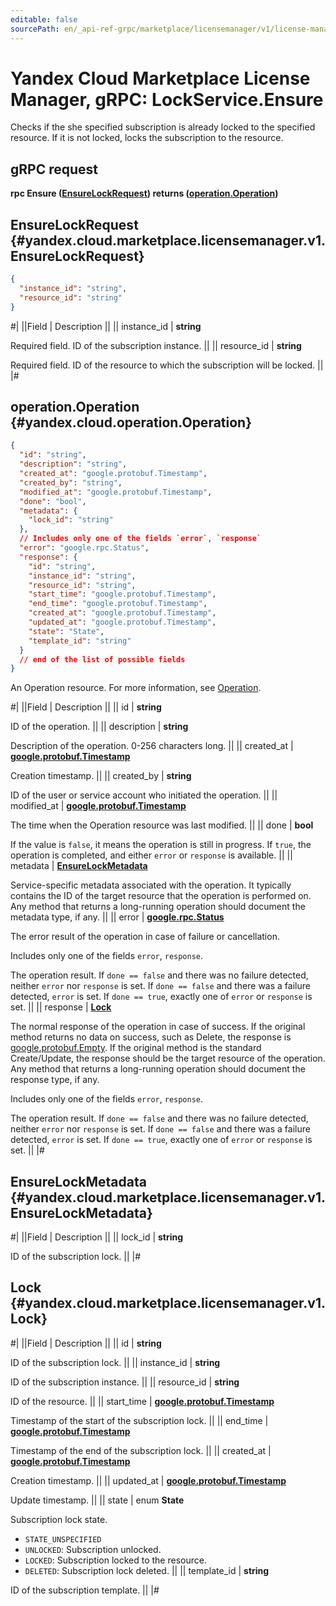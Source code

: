 ```yaml
---
editable: false
sourcePath: en/_api-ref-grpc/marketplace/licensemanager/v1/license-manager/api-ref/grpc/Lock/ensure.md
---
```


# Yandex Cloud Marketplace License Manager, gRPC: LockService.Ensure

Checks if the she specified subscription is already locked to the specified resource.
If it is not locked, locks the subscription to the resource.

## gRPC request

**rpc Ensure ([EnsureLockRequest](#yandex.cloud.marketplace.licensemanager.v1.EnsureLockRequest)) returns ([operation.Operation](#yandex.cloud.operation.Operation))**

## EnsureLockRequest {#yandex.cloud.marketplace.licensemanager.v1.EnsureLockRequest}

```json
{
  "instance_id": "string",
  "resource_id": "string"
}
```

#|
||Field | Description ||
|| instance_id | **string**

Required field. ID of the subscription instance. ||
|| resource_id | **string**

Required field. ID of the resource to which the subscription will be locked. ||
|#

## operation.Operation {#yandex.cloud.operation.Operation}

```json
{
  "id": "string",
  "description": "string",
  "created_at": "google.protobuf.Timestamp",
  "created_by": "string",
  "modified_at": "google.protobuf.Timestamp",
  "done": "bool",
  "metadata": {
    "lock_id": "string"
  },
  // Includes only one of the fields `error`, `response`
  "error": "google.rpc.Status",
  "response": {
    "id": "string",
    "instance_id": "string",
    "resource_id": "string",
    "start_time": "google.protobuf.Timestamp",
    "end_time": "google.protobuf.Timestamp",
    "created_at": "google.protobuf.Timestamp",
    "updated_at": "google.protobuf.Timestamp",
    "state": "State",
    "template_id": "string"
  }
  // end of the list of possible fields
}
```

An Operation resource. For more information, see [Operation](/docs/api-design-guide/concepts/operation).

#|
||Field | Description ||
|| id | **string**

ID of the operation. ||
|| description | **string**

Description of the operation. 0-256 characters long. ||
|| created_at | **[google.protobuf.Timestamp](https://developers.google.com/protocol-buffers/docs/reference/google.protobuf#timestamp)**

Creation timestamp. ||
|| created_by | **string**

ID of the user or service account who initiated the operation. ||
|| modified_at | **[google.protobuf.Timestamp](https://developers.google.com/protocol-buffers/docs/reference/google.protobuf#timestamp)**

The time when the Operation resource was last modified. ||
|| done | **bool**

If the value is `false`, it means the operation is still in progress.
If `true`, the operation is completed, and either `error` or `response` is available. ||
|| metadata | **[EnsureLockMetadata](#yandex.cloud.marketplace.licensemanager.v1.EnsureLockMetadata)**

Service-specific metadata associated with the operation.
It typically contains the ID of the target resource that the operation is performed on.
Any method that returns a long-running operation should document the metadata type, if any. ||
|| error | **[google.rpc.Status](https://cloud.google.com/tasks/docs/reference/rpc/google.rpc#status)**

The error result of the operation in case of failure or cancellation.

Includes only one of the fields `error`, `response`.

The operation result.
If `done == false` and there was no failure detected, neither `error` nor `response` is set.
If `done == false` and there was a failure detected, `error` is set.
If `done == true`, exactly one of `error` or `response` is set. ||
|| response | **[Lock](#yandex.cloud.marketplace.licensemanager.v1.Lock)**

The normal response of the operation in case of success.
If the original method returns no data on success, such as Delete,
the response is [google.protobuf.Empty](https://developers.google.com/protocol-buffers/docs/reference/google.protobuf#google.protobuf.Empty).
If the original method is the standard Create/Update,
the response should be the target resource of the operation.
Any method that returns a long-running operation should document the response type, if any.

Includes only one of the fields `error`, `response`.

The operation result.
If `done == false` and there was no failure detected, neither `error` nor `response` is set.
If `done == false` and there was a failure detected, `error` is set.
If `done == true`, exactly one of `error` or `response` is set. ||
|#

## EnsureLockMetadata {#yandex.cloud.marketplace.licensemanager.v1.EnsureLockMetadata}

#|
||Field | Description ||
|| lock_id | **string**

ID of the subscription lock. ||
|#

## Lock {#yandex.cloud.marketplace.licensemanager.v1.Lock}

#|
||Field | Description ||
|| id | **string**

ID of the subscription lock. ||
|| instance_id | **string**

ID of the subscription instance. ||
|| resource_id | **string**

ID of the resource. ||
|| start_time | **[google.protobuf.Timestamp](https://developers.google.com/protocol-buffers/docs/reference/google.protobuf#timestamp)**

Timestamp of the start of the subscription lock. ||
|| end_time | **[google.protobuf.Timestamp](https://developers.google.com/protocol-buffers/docs/reference/google.protobuf#timestamp)**

Timestamp of the end of the subscription lock. ||
|| created_at | **[google.protobuf.Timestamp](https://developers.google.com/protocol-buffers/docs/reference/google.protobuf#timestamp)**

Creation timestamp. ||
|| updated_at | **[google.protobuf.Timestamp](https://developers.google.com/protocol-buffers/docs/reference/google.protobuf#timestamp)**

Update timestamp. ||
|| state | enum **State**

Subscription lock state.

- `STATE_UNSPECIFIED`
- `UNLOCKED`: Subscription unlocked.
- `LOCKED`: Subscription locked to the resource.
- `DELETED`: Subscription lock deleted. ||
|| template_id | **string**

ID of the subscription template. ||
|#